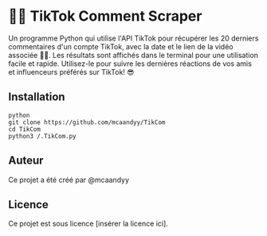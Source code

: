 # 📱💬 TikTok Comment Scraper

Un programme Python qui utilise l'API TikTok pour récupérer les 20 derniers commentaires d'un compte TikTok, avec la date et le lien de la vidéo associée 📅🔗. Les résultats sont affichés dans le terminal pour une utilisation facile et rapide. Utilisez-le pour suivre les dernières réactions de vos amis et influenceurs préférés sur TikTok! 😎

## Installation

```
python
git clone https://github.com/mcaandyy/TikCom
cd TikCom
python3 /.TikCom.py
```

## Auteur

Ce projet a été créé par @mcaandyy

## Licence

Ce projet est sous licence [insérer la licence ici].


   
